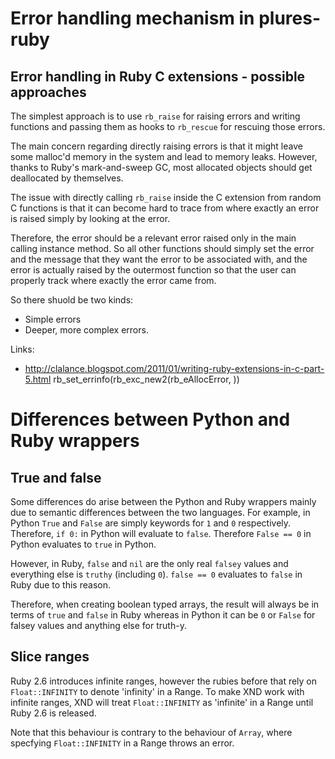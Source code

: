 # Error handling mechanism in plures-ruby

## Error handling in Ruby C extensions - possible approaches

The simplest approach is to use `rb_raise` for raising errors and writing functions
and passing them as hooks to `rb_rescue` for rescuing those errors.

The main concern regarding directly raising errors is that it might leave some malloc'd
memory in the system and lead to memory leaks. However, thanks to Ruby's mark-and-sweep
GC, most allocated objects should get deallocated by themselves.

The issue with directly calling `rb_raise` inside the C extension from random C functions
is that it can become hard to trace from where exactly an error is raised simply by
looking at the error.

Therefore, the error should be a relevant error raised only in the main calling instance
method. So all other functions should simply set the error and the message that they
want the error to be associated with, and the error is actually raised by the outermost
function so that the user can properly track where exactly the error came from.

So there shuold be two kinds:
* Simple errors 
* Deeper, more complex errors.


Links:

* http://clalance.blogspot.com/2011/01/writing-ruby-extensions-in-c-part-5.html
    rb_set_errinfo(rb_exc_new2(rb_eAllocError, ))

# Differences between Python and Ruby wrappers

## True and false

Some differences do arise between the Python and Ruby wrappers mainly due to semantic
differences between the two languages. For example, in Python `True` and `False` are
simply keywords for `1` and `0` respectively. Therefore, `if 0:` in Python will evaluate
to `false`. Therefore `False == 0` in Python evaluates to `true` in Python.

However, in Ruby, `false` and `nil` are the only real `falsey` values and everything else
is `truthy` (including `0`). `false == 0` evaluates to `false` in Ruby due to this reason.

Therefore, when creating boolean typed arrays, the result will always be in terms of `true`
and `false` in Ruby whereas in Python it can be `0` or `False` for falsey values and anything
else for truth-y.

## Slice ranges

Ruby 2.6 introduces infinite ranges, however the rubies before that rely on `Float::INFINITY`
to denote 'infinity' in a Range. To make XND work with infinite ranges, XND will treat
`Float::INFINITY` as 'infinite' in a Range until Ruby 2.6 is released.

Note that this behaviour is contrary to the behaviour of `Array`, where specfying `Float::INFINITY`
in a Range throws an error.
